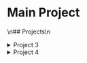 # Main Project
\n## Projects\n
<details><summary>Project 3</summary><p>
# A python test project.
This code snippet will produce a dataframe with each row containing:
- the original number
- Its prime factors
- Its factorial
- And the sum of all numbers leading up to it
## In two formats:
- py
- ipynb</p></details>
<details><summary>Project 4</summary><p>
# A Pythagoras project.
This code snippet will produce all of the numbers that can be part of a Pythagoras:
- All the numbers by order
- Besides all the Triplets
## In two formats:
- py
- ipynb
</p></details>
